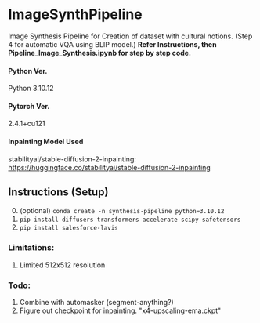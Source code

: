 # ImageSynthPipeline
Image Synthesis Pipeline for Creation of dataset with cultural notions. (Step 4 for automatic VQA using BLIP model.)
**Refer Instructions, then Pipeline_Image_Synthesis.ipynb for step by step code.**


#### Python Ver.
Python 3.10.12

#### Pytorch Ver.
2.4.1+cu121

#### Inpainting Model Used
stabilityai/stable-diffusion-2-inpainting: https://huggingface.co/stabilityai/stable-diffusion-2-inpainting

## Instructions (Setup)
0. (optional) ```conda create -n synthesis-pipeline python=3.10.12```
1. ```pip install diffusers transformers accelerate scipy safetensors```
2. ```pip install salesforce-lavis```


### Limitations:
1. Limited 512x512 resolution


### Todo:
1. Combine with automasker (segment-anything?)
2. Figure out checkpoint for inpainting. "x4-upscaling-ema.ckpt"